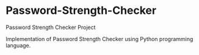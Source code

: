 # Password-Strength-Checker
Password Strength Checker Project

Implementation of Password Strength Checker using Python programming language.
